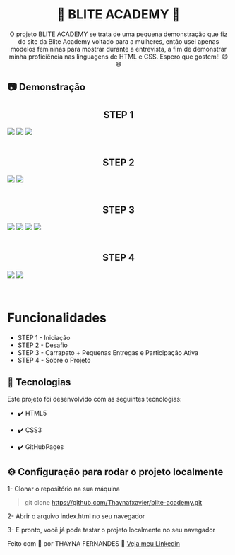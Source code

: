 <h1 align="center">🚀 BLITE ACADEMY 🚀</h1>

<p align="center">O projeto BLITE ACADEMY se trata de uma pequena demonstração que fiz do site da Blite Academy voltado para a mulheres, então usei apenas modelos femininas para mostrar durante a entrevista, a fim de demonstrar minha proficiência nas linguagens de HTML e CSS. Espero que gostem!! 😄😄</p>

## :camera: Demonstração

<p align="center">
  <h2 align="center">STEP 1</h2>
  <img src="./git-img/step1/image2.jpeg">
  <img src="./git-img/step1/image1.jpeg">
  <img src="./git-img/step1/image3.jpeg"><br><br>

  <h2 align="center">STEP 2</h2>
  <img src="./git-img/step2/image1.jpeg">
  <img src="./git-img/step2/image2.jpeg"><br><br>

  
  <h2 align="center">STEP 3</h2>
  <img src="./git-img/step3/image1.jpeg">
  <img src="./git-img/step3/image2.jpeg">
  <img src="./git-img/step3/image3.jpeg">
  <img src="./git-img/step3/image4.jpeg"><br><br>

  <h2 align="center">STEP 4</h2>
  <img src="./git-img/step4/image1.jpeg">
  <img src="./git-img/step4/image2.jpeg"><br>
</p>
<br/>

# Funcionalidades

 - STEP 1 - Iniciação
 - STEP 2 - Desafio
 - STEP 3 - Carrapato + Pequenas Entregas e Participação Ativa
 - STEP 4 - Sobre o Projeto

## 🚀 Tecnologias

Este projeto foi desenvolvido com as seguintes tecnologias:

- ✔️ HTML5

- ✔️ CSS3

- ✔️ GitHubPages


## ⚙ Configuração para rodar o projeto localmente

1- Clonar o repositório na sua máquina
> git clone https://github.com/Thaynafxavier/blite-academy.git

2- Abrir o arquivo index.html no seu navegador

3- E pronto, você já pode testar o projeto localmente no seu navegador



Feito com 💜 por THAYNA FERNANDES 👋 [Veja meu Linkedin](https://www.linkedin.com/in/thaynafxavier/)
<br>
